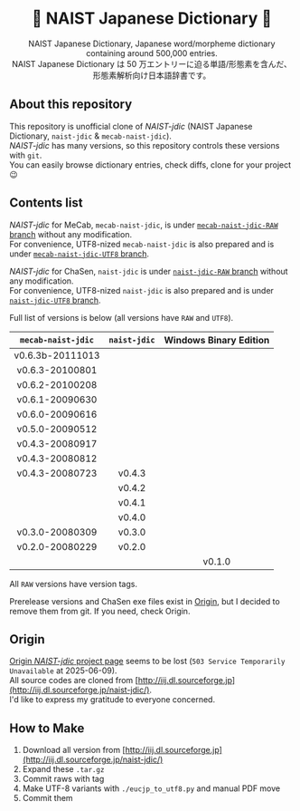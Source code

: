 <div align="center">

# 📖 NAIST Japanese Dictionary 📖 <!-- omit in toc -->

NAIST Japanese Dictionary, Japanese word/morpheme dictionary containing around 500,000 entries.  
NAIST Japanese Dictionary は 50 万エントリーに迫る単語/形態素を含んだ、形態素解析向け日本語辞書です。  

</div>

## About this repository
This repository is unofficial clone of *NAIST-jdic* (NAIST Japanese Dictionary, `naist-jdic` & `mecab-naist-jdic`).  
*NAIST-jdic* has many versions, so this repository controls these versions with `git`.  
You can easily browse dictionary entries, check diffs, clone for your project 😉  

## Contents list
*NAIST-jdic* for MeCab, `mecab-naist-jdic`, is under [`mecab-naist-jdic-RAW` branch](https://github.com/tarepan/NAIST-jdic/tree/mecab-naist-jdic-RAW) without any modification.  
For convenience, UTF8-nized `mecab-naist-jdic` is also prepared and is under [`mecab-naist-jdic-UTF8` branch](https://github.com/tarepan/NAIST-jdic/tree/mecab-naist-jdic-UTF8).  

*NAIST-jdic* for ChaSen, `naist-jdic` is under [`naist-jdic-RAW` branch](https://github.com/tarepan/NAIST-jdic/tree/naist-jdic-RAW) without any modification.  
For convenience, UTF8-nized `naist-jdic` is also prepared and is under [`naist-jdic-UTF8` branch](https://github.com/tarepan/NAIST-jdic/tree/naist-jdic-UTF8).  

Full list of versions is below (all versions have `RAW` and `UTF8`).  

| `mecab-naist-jdic` | `naist-jdic` | Windows Binary Edition |
| :----------------: | :----------: | :--------------------: |
|  v0.6.3b-20111013  |              |                        |
|  v0.6.3-20100801   |              |                        |
|  v0.6.2-20100208   |              |                        |
|  v0.6.1-20090630   |              |                        |
|  v0.6.0-20090616   |              |                        |
|  v0.5.0-20090512   |              |                        |
|  v0.4.3-20080917   |              |                        |
|  v0.4.3-20080812   |              |                        |
|  v0.4.3-20080723   |    v0.4.3    |                        |
|                    |    v0.4.2    |                        |
|                    |    v0.4.1    |                        |
|                    |    v0.4.0    |                        |
|  v0.3.0-20080309   |    v0.3.0    |                        |
|  v0.2.0-20080229   |    v0.2.0    |                        |
|                    |              |         v0.1.0         |

All `RAW` versions have version tags.  

Prerelease versions and ChaSen exe files exist in [Origin](#Origin), but I decided to remove them from git. If you need, check Origin.  

## Origin
[Origin *NAIST-jdic* project page](https://ja.osdn.net/projects/naist-jdic/) seems to be lost (`503 Service Temporarily Unavailable` at 2025-06-09).  
All source codes are cloned from [http://iij.dl.sourceforge.jp](http://iij.dl.sourceforge.jp/naist-jdic/).  
I'd like to express my gratitude to everyone concerned.  

## How to Make
1. Download all version from [http://iij.dl.sourceforge.jp](http://iij.dl.sourceforge.jp/naist-jdic/)
2. Expand these `.tar.gz`
3. Commit raws with tag
4. Make UTF-8 variants with `./eucjp_to_utf8.py` and manual PDF move
5. Commit them
